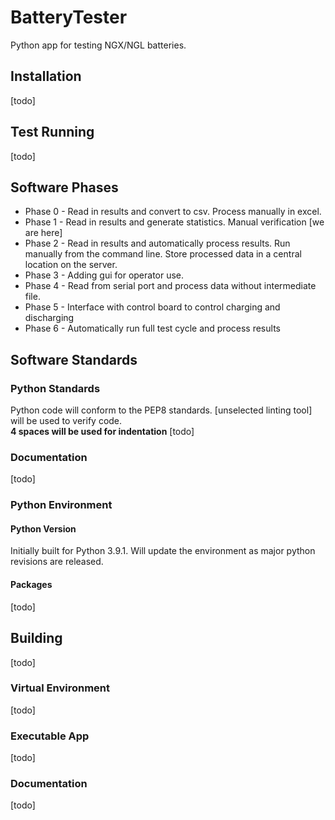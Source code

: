 # BatteryTester

Python app for testing NGX/NGL batteries.

## Installation
[todo]
## Test Running
[todo]

## Software Phases
* Phase 0 - Read in results and convert to csv.  Process manually in excel.
* Phase 1 - Read in results and generate statistics.  Manual verification
[we are here]
* Phase 2 - Read in results and automatically process results.  Run manually
from the command line.  Store processed data in a central location on the
server.
* Phase 3 - Adding gui for operator use.
* Phase 4 - Read from serial port and process data without intermediate file.
* Phase 5 - Interface with control board to control charging and discharging
* Phase 6 - Automatically run full test cycle and process results

## Software Standards

### Python Standards
Python code will conform to the PEP8 standards.  [unselected linting tool] will be used to verify code.</br>
**4 spaces will be used for indentation**
[todo]

### Documentation
[todo]

### Python Environment
#### Python Version
Initially built for Python 3.9.1.  Will update the environment as major python revisions are released.
#### Packages
[todo]

## Building
[todo]

### Virtual Environment
[todo]

### Executable App
[todo]

### Documentation
[todo]